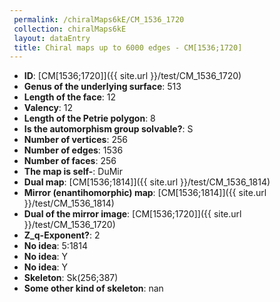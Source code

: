 ```yaml
--- 
 permalink: /chiralMaps6kE/CM_1536_1720 
 collection: chiralMaps6kE
 layout: dataEntry
 title: Chiral maps up to 6000 edges - CM[1536;1720]
---
```


- **ID**: [CM[1536;1720]]({{ site.url }}/test/CM_1536_1720)
- **Genus of the underlying surface**: 513
- **Length of the face**: 12
- **Valency**: 12
- **Length of the Petrie polygon**: 8
- **Is the automorphism group solvable?**: S
- **Number of vertices**: 256
- **Number of edges**: 1536
- **Number of faces**: 256
- **The map is self-**: DuMir
- **Dual map**: [CM[1536;1814]]({{ site.url }}/test/CM_1536_1814)
- **Mirror (enantihomorphic) map**: [CM[1536;1814]]({{ site.url }}/test/CM_1536_1814)
- **Dual of the mirror image**: [CM[1536;1720]]({{ site.url }}/test/CM_1536_1720)
- **Z_q-Exponent?**: 2
- **No idea**:  5:1814
- **No idea**: Y
- **No idea**: Y
- **Skeleton**: Sk(256;387)
- **Some other kind of skeleton**: nan
